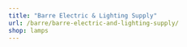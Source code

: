 ```yaml
---
title: "Barre Electric & Lighting Supply"
url: /barre/barre-electric-and-lighting-supply/
shop: lamps
---
```

